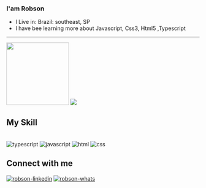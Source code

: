 ### I'am Robson

- I Live in: Brazil: southeast, SP
- I have bee learning more about Javascript, Css3, Html5 ,Typescript
<hr>

<div>
<img height="163cm"  src="https://github-readme-stats.vercel.app/api?username=androb86&show_icons=true&hide=prs,issues,contribs" /> 
<img src="https://github-readme-stats.vercel.app/api/top-langs/?username=anuraghazra&langs_count=6&layout=compact"/>
</div>

## My Skill
<div style="display: inline_block"><br>
<img align="center" alt ="typescript" src="https://img.shields.io/badge/TypeScript-007ACC?style=for-the-badge&logo=typescript&logoColor=white" />
<img align="center" alt ="javascript" src="https://img.shields.io/badge/JavaScript-F7DF1E?style=for-the-badge&logo=javascript&logoColor=black" />
<img align="center" alt ="html" src="https://img.shields.io/badge/HTML5-E34F26?style=for-the-badge&logo=html5&logoColor=white" />
<img align="center" alt ="css" src="https://img.shields.io/badge/CSS-239120?&style=for-the-badge&logo=css3&logoColor=white" />
</div>


## Connect with me
<div style="display: inline_block"> 
<a href="https://linkedin.com/in/robson-araujo-dev/" target="_blank"><img alt="robson-linkedin" align="center" src="https://img.shields.io/badge/LinkedIn-0077B5?style=for-the-badge&logo=linkedin&logoColor=white" /></a>
<a href="https://wa.me/+5513991553690" target="_blank"><img alt="robson-whats" align="center" src="https://img.shields.io/badge/WhatsApp-25D366?style=for-the-badge&logo=whatsapp&logoColor=white"/></a>
  
</div>
